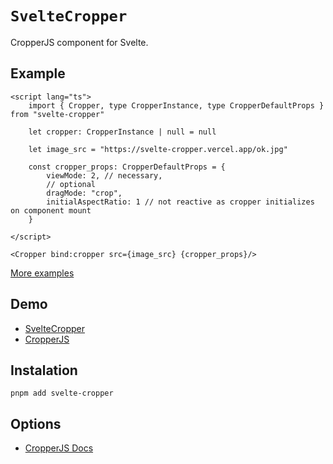 # `SvelteCropper`

CropperJS component for Svelte.

## Example

```svelte
<script lang="ts">
    import { Cropper, type CropperInstance, type CropperDefaultProps } from "svelte-cropper"
    
    let cropper: CropperInstance | null = null
    
    let image_src = "https://svelte-cropper.vercel.app/ok.jpg"
    
    const cropper_props: CropperDefaultProps = {
        viewMode: 2, // necessary,
        // optional
        dragMode: "crop",
        initialAspectRatio: 1 // not reactive as cropper initializes on component mount
    }
    
</script>

<Cropper bind:cropper src={image_src} {cropper_props}/>
```

[More examples](https://github.com/dehwyy/svelte-cropper/blob/master/src/routes)

## Demo

* [SvelteCropper](https://svelte-cropper.vercel.app/)
* [CropperJS](https://fengyuanchen.github.io/cropperjs/)

## Instalation

```shell
pnpm add svelte-cropper
```

## Options

* [CropperJS Docs](https://github.com/fengyuanchen/cropperjs#options)
